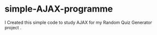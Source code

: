 # simple-AJAX-programme

I Created this simple code to study AJAX for my Random Quiz Generator project
.
